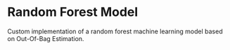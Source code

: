 # Random Forest Model
Custom implementation of a random forest machine learning model based on Out-Of-Bag Estimation.
